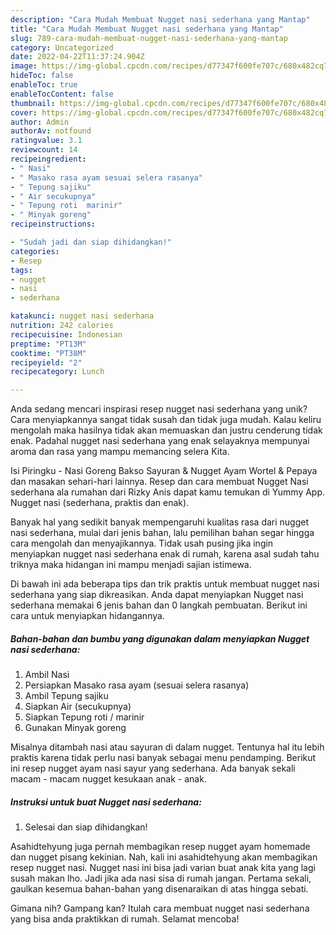 ```yaml
---
description: "Cara Mudah Membuat Nugget nasi sederhana yang Mantap"
title: "Cara Mudah Membuat Nugget nasi sederhana yang Mantap"
slug: 789-cara-mudah-membuat-nugget-nasi-sederhana-yang-mantap
category: Uncategorized
date: 2022-04-22T11:37:24.904Z
image: https://img-global.cpcdn.com/recipes/d77347f600fe707c/680x482cq70/nugget-nasi-sederhana-foto-resep-utama.jpg
hideToc: false
enableToc: true
enableTocContent: false
thumbnail: https://img-global.cpcdn.com/recipes/d77347f600fe707c/680x482cq70/nugget-nasi-sederhana-foto-resep-utama.jpg
cover: https://img-global.cpcdn.com/recipes/d77347f600fe707c/680x482cq70/nugget-nasi-sederhana-foto-resep-utama.jpg
author: Admin
authorAv: notfound
ratingvalue: 3.1
reviewcount: 14
recipeingredient:
- " Nasi"
- " Masako rasa ayam sesuai selera rasanya"
- " Tepung sajiku"
- " Air secukupnya"
- " Tepung roti  marinir"
- " Minyak goreng"
recipeinstructions:

- "Sudah jadi dan siap dihidangkan!"
categories:
- Resep
tags:
- nugget
- nasi
- sederhana

katakunci: nugget nasi sederhana 
nutrition: 242 calories
recipecuisine: Indonesian
preptime: "PT13M"
cooktime: "PT38M"
recipeyield: "2"
recipecategory: Lunch

---
```





Anda sedang mencari inspirasi resep nugget nasi sederhana yang unik? Cara menyiapkannya sangat tidak susah dan tidak juga mudah. Kalau keliru mengolah maka hasilnya tidak akan memuaskan dan justru cenderung tidak enak. Padahal nugget nasi sederhana yang enak selayaknya mempunyai aroma dan rasa yang mampu memancing selera Kita.





Isi Piringku - Nasi Goreng Bakso Sayuran &amp; Nugget Ayam Wortel &amp; Pepaya dan masakan sehari-hari lainnya. Resep dan cara membuat Nugget Nasi sederhana ala rumahan dari Rizky Anis dapat kamu temukan di Yummy App. Nugget nasi (sederhana, praktis dan enak).

Banyak hal yang sedikit banyak mempengaruhi kualitas rasa dari nugget nasi sederhana, mulai dari jenis bahan, lalu pemilihan bahan segar hingga cara mengolah dan menyajikannya. Tidak usah pusing jika ingin menyiapkan nugget nasi sederhana enak di rumah, karena asal sudah tahu triknya maka hidangan ini mampu menjadi sajian istimewa.






Di bawah ini ada beberapa tips dan trik praktis untuk membuat nugget nasi sederhana yang siap dikreasikan. Anda dapat menyiapkan Nugget nasi sederhana memakai 6 jenis bahan dan 0 langkah pembuatan. Berikut ini cara untuk menyiapkan hidangannya.

<!--inarticleads1-->

##### Bahan-bahan dan bumbu yang digunakan dalam menyiapkan Nugget nasi sederhana:

1. Ambil  Nasi
1. Persiapkan  Masako rasa ayam (sesuai selera rasanya)
1. Ambil  Tepung sajiku
1. Siapkan  Air (secukupnya)
1. Siapkan  Tepung roti / marinir
1. Gunakan  Minyak goreng


Misalnya ditambah nasi atau sayuran di dalam nugget. Tentunya hal itu lebih praktis karena tidak perlu nasi banyak sebagai menu pendamping. Berikut ini resep nugget ayam nasi sayur yang sederhana. Ada banyak sekali macam - macam nugget kesukaan anak - anak. 

<!--inarticleads2-->

##### Instruksi untuk buat Nugget nasi sederhana:


1. Selesai dan siap dihidangkan!

Asahidtehyung juga pernah membagikan resep nugget ayam homemade dan nugget pisang kekinian. Nah, kali ini asahidtehyung akan membagikan resep nugget nasi. Nugget nasi ini bisa jadi varian buat anak kita yang lagi susah makan lho. Jadi jika ada nasi sisa di rumah jangan. Pertama sekali, gaulkan kesemua bahan-bahan yang disenaraikan di atas hingga sebati. 

Gimana nih? Gampang kan? Itulah cara membuat nugget nasi sederhana yang bisa anda praktikkan di rumah. Selamat mencoba!
